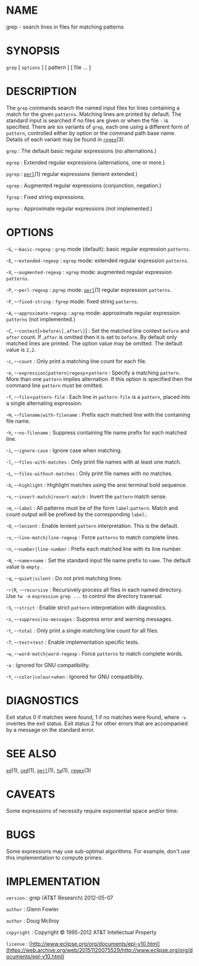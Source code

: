# NAME

grep - search lines in files for matching patterns

# SYNOPSIS

`grep` \[ `options` \] \[ pattern \] \[ file ... \]

# DESCRIPTION

The `grep` commands search the named input files for lines containing
a match for the given `patterns`. Matching lines are printed by default.
The standard input is searched if no files are given or when the file
`-` is specified.
There are six variants of `grep`, each one using a different form of
`pattern`, controlled either by option or the command path base name.
Details of each variant may be found in
[`regex`](/web/20151120075529/http://www2.research.att.com:80/~astopen/man/man3/regex.html)(3).

`grep`
: The default basic regular expressions (no alternations.)

`egrep`
:   Extended regular expressions (alternations, one or more.)

`pgrep`
:   [`perl`](/web/20151120075529/http://www2.research.att.com:80/~astopen/man/man1/perl.html)(1)
    regular expressions (lenient extended.)

`xgrep`
:   Augmented regular expressions (conjunction, negation.)

`fgrep`
:   Fixed string expressions.

`agrep`
:   Approximate regular expressions (not implemented.)

# OPTIONS

-`G`, --`basic-regexp`
:   `grep` mode (default): basic regular expression `patterns`.

-`E`, --`extended-regexp`
:   `egrep` mode: extended regular expression `patterns`.

-`X`, --`augmented-regexp`
:   `xgrep` mode: augmented regular expression `patterns`.

-`P`, --`perl-regexp`
:   `pgrep` mode:
    [`perl`](/web/20151120075529/http://www2.research.att.com:80/~astopen/man/man1/perl.html)(1)
    regular expression `patterns`.

-`F`, --`fixed-string`
:   `fgrep` mode: fixed string `patterns`.

-`A`, --`approximate-regexp`
:   `agrep` mode: approximate regular expression `patterns`
    (not implemented.)

-`C`, --`context`\[=`before\[,after\]`\]
:   Set the matched line context `before` and `after` count. If ,`after`
    is omitted then it is set to `before`. By default only matched lines
    are printed. The option value may be omitted. The default value is
    `2,2`.

-`c`, --`count`
:   Only print a matching line count for each file.

-`e`, --`expression|pattern|regexp`=`pattern`
:   Specify a matching `pattern`. More than one `pattern`
    implies alternation. If this option is specified then the command
    line `pattern` must be omitted.

-`f`, --`file`=`pattern-file`
:   Each line in `pattern-file` is a `pattern`, placed into a single
    alternating expression.

-`H`, --`filename|with-filename`
:   Prefix each matched line with the containing file name.

-`h`, --`no-filename`
:   Suppress containing file name prefix for each matched line.

-`i`, --`ignore-case`
:   Ignore case when matching.

-`l`, --`files-with-matches`
:   Only print file names with at least one match.

-`L`, --`files-without-matches`
:   Only print file names with no matches.

-`b`, --`highlight`
:   Highlight matches using the ansi terminal bold sequence.

-`v`, --`invert-match|revert-match`
:   Invert the `pattern` match sense.

-`m`, --`label`
:   All patterns must be of the form `label`:`pattern`. Match and count
    output will be prefixed by the corresponding `label`:.

-`O`, --`lenient`
:   Enable lenient `pattern` interpretation. This is the default.

-`x`, --`line-match|line-regexp`
:   Force `patterns` to match complete lines.

-`n`, --`number|line-number`
:   Prefix each matched line with its line number.

-`N`, --`name`=`name`
:   Set the standard input file name prefix to `name`. The default value
    is `empty` .

-`q`, --`quiet|silent`
:   Do not print matching lines.

-`r|R`, --`recursive`
:   Recursively process all files in each named directory. Use `tw -e`
    `expression` `grep ...` to control the directory traversal.

-`S`, --`strict`
:   Enable strict `pattern` interpretation with diagnostics.

-`s`, --`suppress|no-messages`
:   Suppress error and warning messages.

-`t`, --`total`
:   Only print a single matching line count for all files.

-`T`, --`test`=`test`
:   Enable implementation specific tests.

-`w`, --`word-match|word-regexp`
:   Force `patterns` to match complete words.

-`a`
: Ignored for GNU compatibility.

-`Y`, --`color|colour`=`when`
:   Ignored for GNU compatibility.

# DIAGNOSTICS

Exit status 0 if matches were found, 1 if no matches were found, where
`-v` invertes the exit status. Exit status 2 for other errors that are
accompanied by a message on the standard error.

# SEE ALSO

[`ed`](/web/20151120075529/http://www2.research.att.com:80/~astopen/man/man1/ed.html)(1),
[`sed`](/web/20151120075529/http://www2.research.att.com:80/~astopen/man/man1/sed.html)(1),
[`perl`](/web/20151120075529/http://www2.research.att.com:80/~astopen/man/man1/perl.html)(1),
[`tw`](/web/20151120075529/http://www2.research.att.com:80/~astopen/man/man1/tw.html)(1),
[`regex`](/web/20151120075529/http://www2.research.att.com:80/~astopen/man/man3/regex.html)(3)

# CAVEATS

Some expressions of necessity require exponential space and/or time.

# BUGS

Some expressions may use sub-optimal algorithms. For example, don't use
this implementation to compute primes.

# IMPLEMENTATION

`version`
:   grep (AT&T Research) 2012-05-07

`author`
:   Glenn Fowler

`author`
:   Doug McIlroy

`copyright`
:   Copyright © 1995-2012 AT&T Intellectual Property

`license`
:   [http://www.eclipse.org/org/documents/epl-v10.html](https://web.archive.org/web/20151120075529/http://www.eclipse.org/org/documents/epl-v10.html)


